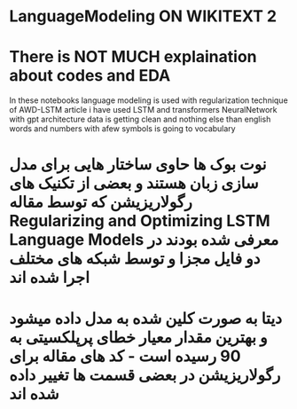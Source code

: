 # LanguageModeling ON WIKITEXT 2

# There is NOT MUCH explaination about codes and EDA 

In these notebooks language modeling is used with regularization technique of AWD-LSTM article
i have used LSTM and transformers NeuralNetwork with gpt architecture
data is getting clean and nothing else than english words and numbers with afew symbols is going to vocabulary

# نوت بوک ها حاوی ساختار هایی برای مدل سازی زبان هستند و بعضی از تکنیک های رگولاریزیشن که توسط مقاله Regularizing and Optimizing LSTM Language Models معرفی شده بودند در دو فایل مجزا و توسط شبکه های مختلف اجرا شده اند
# دیتا به صورت کلین شده به مدل داده میشود و بهترین مقدار معیار خطای پرپلکسیتی به 90 رسیده است - کد های مقاله برای رگولاریزیشن در بعضی قسمت ها تغییر داده  شده اند 
